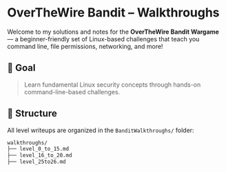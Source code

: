 # OverTheWire Bandit – Walkthroughs

Welcome to my solutions and notes for the **OverTheWire Bandit Wargame** — a beginner-friendly set of Linux-based challenges that teach you command line, file permissions, networking, and more!

## 🎯 Goal

> Learn fundamental Linux security concepts through hands-on command-line-based challenges.

## 📂 Structure

All level writeups are organized in the `BanditWalkthroughs/` folder:

```bash
walkthroughs/
├── level_0_to_15.md
├── level_16_to_20.md
├── level_25to26.md

